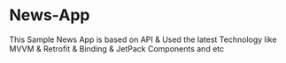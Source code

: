 # News-App
This Sample News App is based on API &amp; Used the latest Technology like MVVM &amp; Retrofit &amp; Binding &amp; JetPack Components and etc
